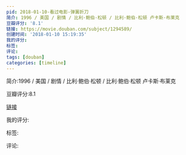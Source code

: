 ```yaml
---
pid: 2018-01-10-看过电影-弹簧折刀
简介: 1996 / 美国 / 剧情 / 比利·鲍伯·松顿 / 比利·鲍伯·松顿 卢卡斯·布莱克
豆瓣评分: '8.1'
链接: https://movie.douban.com/subject/1294589/
创建时间: '2018-01-10 15:19:35'
我的评分:
标签:
评论:
tags: [douban]
categories: [timeline]
---
```

简介:1996 / 美国 / 剧情 / 比利·鲍伯·松顿 / 比利·鲍伯·松顿 卢卡斯·布莱克

豆瓣评分:8.1

[链接](https://movie.douban.com/subject/1294589/)

我的评分:

标签:

评论:

